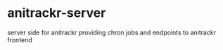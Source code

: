 # anitrackr-server
server side for anitrackr providing chron jobs and endpoints to anitrackr frontend

